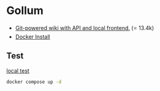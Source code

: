 Gollum
======

- [Git-powered wiki with API and local frontend.](https://github.com/gollum/gollum) (⭐ 13.4k)
- [Docker Install](https://github.com/gollum/gollum/wiki/Gollum-via-docker-compose)

## Test

[local test](http://localhost:5003)

```sh
docker compose up -d
```
